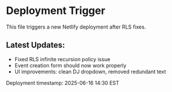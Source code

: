 # Deployment Trigger

This file triggers a new Netlify deployment after RLS fixes.

## Latest Updates:

- Fixed RLS infinite recursion policy issue
- Event creation form should now work properly
- UI improvements: clean DJ dropdown, removed redundant text

Deployment timestamp: 2025-06-16 14:30 EST

